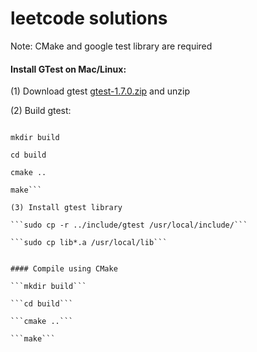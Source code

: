 leetcode solutions
========
Note: CMake and google test library are required

#### Install GTest on Mac/Linux:

(1) Download gtest [gtest-1.7.0.zip](https://code.google.com/p/googletest/downloads/list) and unzip 

(2) Build gtest:

```cd gtest-1.7.0

mkdir build

cd build

cmake .. 

make```

(3) Install gtest library

```sudo cp -r ../include/gtest /usr/local/include/```

```sudo cp lib*.a /usr/local/lib```


#### Compile using CMake

```mkdir build```

```cd build```

```cmake ..```
    
```make```

